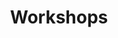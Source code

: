 ---
tags:
  - "2015"
  - march
categories:
  - ""
title: Workshops
description: my workshops
layout: default
---